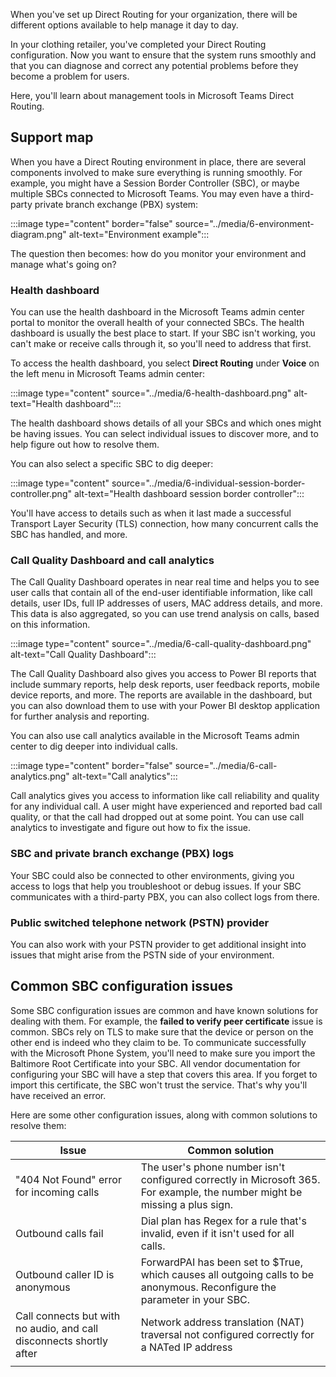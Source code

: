 When you've set up Direct Routing for your organization, there will be different options available to help manage it day to day.

In your clothing retailer, you've completed your Direct Routing configuration. Now you want to ensure that the system runs smoothly and that you can diagnose and correct any potential problems before they become a problem for users.

Here, you'll learn about management tools in Microsoft Teams Direct Routing.

## Support map

When you have a Direct Routing environment in place, there are several components involved to make sure everything is running smoothly. For example, you might have a Session Border Controller (SBC), or maybe multiple SBCs connected to Microsoft Teams. You may even have a third-party private branch exchange (PBX) system:

:::image type="content" border="false" source="../media/6-environment-diagram.png" alt-text="Environment example":::

The question then becomes: how do you monitor your environment and manage what's going on?

### Health dashboard

You can use the health dashboard in the Microsoft Teams admin center portal to monitor the overall health of your connected SBCs. The health dashboard is usually the best place to start. If your SBC isn't working, you can't make or receive calls through it, so you'll need to address that first.

To access the health dashboard, you select **Direct Routing** under **Voice** on the left menu in Microsoft Teams admin center:

:::image type="content" source="../media/6-health-dashboard.png" alt-text="Health dashboard":::

The health dashboard shows details of all your SBCs and which ones might be having issues. You can select individual issues to discover more, and to help figure out how to resolve them.

You can also select a specific SBC to dig deeper:

:::image type="content" source="../media/6-individual-session-border-controller.png" alt-text="Health dashboard session border controller":::

You'll have access to details such as when it last made a successful Transport Layer Security (TLS) connection, how many concurrent calls the SBC has handled, and more.

### Call Quality Dashboard and call analytics

The Call Quality Dashboard operates in near real time and helps you to see user calls that contain all of the end-user identifiable information, like call details, user IDs, full IP addresses of users, MAC address details, and more. This data is also aggregated, so you can use trend analysis on calls, based on this information.

:::image type="content" source="../media/6-call-quality-dashboard.png" alt-text="Call Quality Dashboard":::

The Call Quality Dashboard also gives you access to Power BI reports that include summary reports, help desk reports, user feedback reports, mobile device reports, and more. The reports are available in the dashboard, but you can also download them to use with your Power BI desktop application for further analysis and reporting.

You can also use call analytics available in the Microsoft Teams admin center to dig deeper into individual calls.

:::image type="content" border="false" source="../media/6-call-analytics.png" alt-text="Call analytics":::

Call analytics gives you access to information like call reliability and quality for any individual call. A user might have experienced and reported bad call quality, or that the call had dropped out at some point. You can use call analytics to investigate and figure out how to fix the issue.

### SBC and private branch exchange (PBX) logs

Your SBC could also be connected to other environments, giving you access to logs that help you troubleshoot or debug issues. If your SBC communicates with a third-party PBX, you can also collect logs from there.

### Public switched telephone network (PSTN) provider

You can also work with your PSTN provider to get additional insight into issues that might arise from the PSTN side of your environment.

## Common SBC configuration issues

Some SBC configuration issues are common and have known solutions for dealing with them. For example, the **failed to verify peer certificate** issue is common. SBCs rely on TLS to make sure that the device or person on the other end is indeed who they claim to be. To communicate successfully with the Microsoft Phone System, you'll need to make sure you import the Baltimore Root Certificate into your SBC. All vendor documentation for configuring your SBC will have a step that covers this area. If you forget to import this certificate, the SBC won't trust the service. That's why you'll have received an error.

Here are some other configuration issues, along with common solutions to resolve them:

|Issue  |Common solution  |
|---------|---------|
|"404 Not Found" error for incoming calls|The user's phone number isn't configured correctly in Microsoft 365. For example, the number might be missing a plus sign.|
|Outbound calls fail|Dial plan has Regex for a rule that's invalid, even if it isn't used for all calls.|
|Outbound caller ID is anonymous|ForwardPAI has been set to $True, which causes all outgoing calls to be anonymous. Reconfigure the parameter in your SBC. |
|Call connects but with no audio, and call disconnects shortly after|Network address translation (NAT) traversal not configured correctly for a NATed IP address|
| | |
